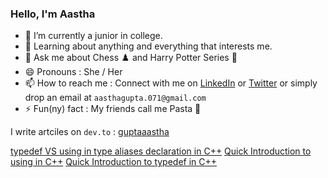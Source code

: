 ### Hello, I'm Aastha

- 🔭 I’m currently a junior in college.
- 🌱 Learning about anything and everything that interests me.
- 💬 Ask me about Chess ♟️ and Harry Potter Series 🔮
- 😄 Pronouns : She / Her
- 📫 How to reach me : Connect with me on [LinkedIn](https://www.linkedin.com/in/guptaaastha-me) or [Twitter](https://twitter.com/guptaaastha_) or simply drop an email at `aasthagupta.071@gmail.com` 
- ⚡ Fun(ny) fact : My friends call me Pasta 🍝 

I write artciles on `dev.to` : [guptaaastha](https://dev.to/guptaaastha)

[typedef VS using in type aliases declaration in C++](https://dev.to/guptaaastha/typedef-vs-using-in-type-aliases-declaration-in-c-fm2)
[Quick Introduction to using in C++](https://dev.to/guptaaastha/quick-introduction-to-using-in-c-4n73)
[Quick Introduction to typedef in C++](https://dev.to/guptaaastha/quick-introduction-to-typedef-in-c-5362)
